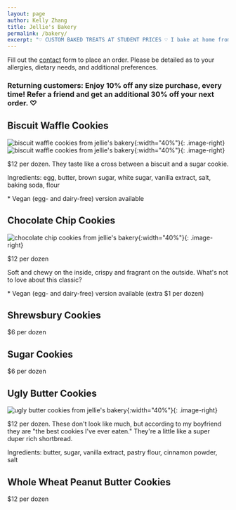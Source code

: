 ```yaml
---
layout: page
author: Kelly Zhang
title: Jellie's Bakery
permalink: /bakery/
excerpt: "♡ CUSTOM BAKED TREATS AT STUDENT PRICES ♡ I bake at home from scratch and would love to share some of my treats with you! Serving Kitchener-Waterloo area."
---
```


Fill out the [contact](/contact) form to place an order. Please be detailed as to your allergies, dietary needs, and additional preferences.

### Returning customers: Enjoy 10% off any size purchase, every time! Refer a friend and get an additional 30% off your next order. ♡

## Biscuit Waffle Cookies

![biscuit waffle cookies from jellie's bakery](/food/images/bakery-biscuit-waffle-cookies.jpg){:width="40%"}{: .image-right} ![biscuit waffle cookies from jellie's bakery](/food/images/bakery-biscuit-waffle-cookies-1.jpg){:width="40%"}{: .image-right}

$12 per dozen. They taste like a cross between a biscuit and a sugar cookie.

Ingredients: egg, butter, brown sugar, white sugar, vanilla extract, salt, baking soda, flour

\* Vegan (egg- and dairy-free) version available

## Chocolate Chip Cookies

![chocolate chip cookies from jellie's bakery](/food/foodventures/images/chocolate-chip-cookies-cover.jpg){:width="40%"}{: .image-right}

$12 per dozen

Soft and chewy on the inside, crispy and fragrant on the outside. What's not to love about this classic?

\* Vegan (egg- and dairy-free) version available (extra $1 per dozen)

## Shrewsbury Cookies

$6 per dozen

## Sugar Cookies

$6 per dozen

## Ugly Butter Cookies

![ugly butter cookies from jellie's bakery](/food/images/bakery-polvorones.jpg){:width="40%"}{: .image-right}

$12 per dozen. These don't look like much, but according to my boyfriend they are "the best cookies I've ever eaten." They're a little like a super duper rich shortbread.

Ingredients: butter, sugar, vanilla extract, pastry flour, cinnamon powder, salt

## Whole Wheat Peanut Butter Cookies

$12 per dozen
